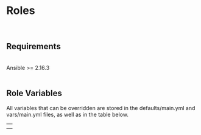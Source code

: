 <h1>Roles</h1>
<br>

<h2>Requirements</h2>
<br>
Ansible >= 2.16.3<br>

<br>
<h2>Role Variables</h2>
All variables that can be overridden are stored in the defaults/main.yml and vars/main.yml files, as well as in the table below.

<table>
<td>
  <tr></tr>
  <tr></tr>
</td>
  <td>
  <tr></tr>
  <tr></tr>
</td>
</table>
